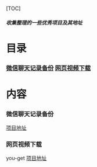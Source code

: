 [TOC]

###### 												**收集整理的一些优秀项目及其地址**

# 目录

### [微信聊天记录备份](#1.1)  [网页视频下载](#1.2)

# 内容

### <a name="1.1">微信聊天记录备份</a>

[项目地址](https://github.com/tsycnh/WeChatExporter)

### <a name="1.2">网页视频下载</a>

you-get [项目地址](https://github.com/soimort/you-get)

